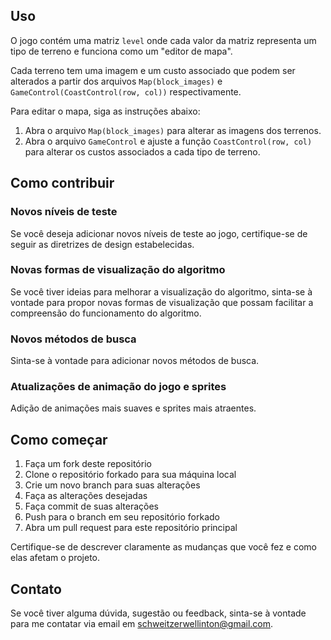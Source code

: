 ## Uso

O jogo contém uma matriz `level` onde cada valor da matriz representa um tipo de terreno e funciona como um "editor de mapa". 

Cada terreno tem uma imagem e um custo associado que podem ser alterados a partir dos arquivos `Map(block_images)` e `GameControl(CoastControl(row, col))` respectivamente.

Para editar o mapa, siga as instruções abaixo:

1. Abra o arquivo `Map(block_images)` para alterar as imagens dos terrenos.
2. Abra o arquivo `GameControl` e ajuste a função `CoastControl(row, col)` para alterar os custos associados a cada tipo de terreno.

## Como contribuir

### Novos níveis de teste
Se você deseja adicionar novos níveis de teste ao jogo, certifique-se de seguir as diretrizes de design estabelecidas.

### Novas formas de visualização do algoritmo
Se você tiver ideias para melhorar a visualização do algoritmo, sinta-se à vontade para propor novas formas de visualização que possam facilitar a compreensão do funcionamento do algoritmo.

### Novos métodos de busca
Sinta-se à vontade para adicionar novos métodos de busca.

### Atualizações de animação do jogo e sprites
Adição de animações mais suaves e sprites mais atraentes.

## Como começar

1. Faça um fork deste repositório
2. Clone o repositório forkado para sua máquina local
3. Crie um novo branch para suas alterações
4. Faça as alterações desejadas
5. Faça commit de suas alterações
6. Push para o branch em seu repositório forkado
7. Abra um pull request para este repositório principal

Certifique-se de descrever claramente as mudanças que você fez e como elas afetam o projeto.


## Contato
Se você tiver alguma dúvida, sugestão ou feedback, sinta-se à vontade para me contatar via email em [schweitzerwellinton@gmail.com](mailto:schweitzerwellinton@gmail.com).
